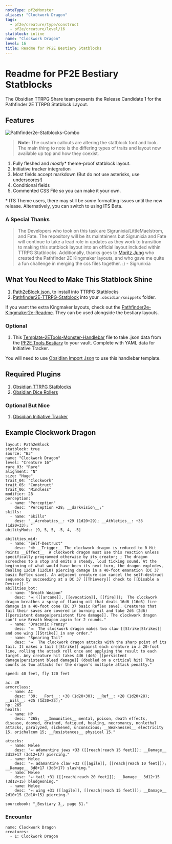 ```yaml
---
noteType: pf2eMonster
aliases: "Clockwork Dragon"
tags: 
  - pf2e/creature/type/construct
  - pf2e/creature/level/16
statblock: inline
name: "Clockwork Dragon"
level: 16
title: Readme for PF2E Bestiary Statblocks
---
```


# Readme for PF2E Bestiary Statblocks

The Obsidian TTRPG Share team presents the Release Candidate 1 for the Pathfinder 2E TTRPG Statblock Layout.

## Features

![Pathfinder2e-Statblocks-Combo](_attachments/Pathfinder2e-Statblocks-Combo.png)

> **Note**: The custom callouts are altering the statblock font and look. The main thing to note is the differing types of traits and layout now available up top and how they coexist.

1. Fully fleshed and *mostly*\* theme-proof statblock layout.
2. Initiative tracker integration
3. Most fields accept markdown (But do not use asterisks, use underscores!)
4. Conditional fields
5. Commented CSS File so you can make it your own.

\* ITS Theme users, there may still be *some* formatting issues until the new release. Alternatively, you can switch to using ITS Beta.

### A Special Thanks

> The Developers who took on this task are Sigrunixia/LittleMaelstrom, and Fate. The repository will be its maintainers but Sigrunixia and Fate will continue to take a lead role in updates as they work to transition to making this statblock layout into an official layout included within TTRPG Statblocks.
> Additionally, thanks goes to [Moritz Jung](https://github.com/mProjectsCode) who created the Pathfinder 2E Kingmaker layouts, and who gave me quite a fun challenge in merging the css files together. :) \- Sigrunixia

## What You Need to Make This Statblock Shine

1. [Path2eBlock.json](_attachments/Path2eBlock.json), to install into TTRPG Statblocks
2. [Pathfinder2E-TTRPG-Statblock](_attachments/Pathfinder2E-TTRPG-Statblock.css) into your `.obsidian/snippets` folder.

If you want the extra Kingmaker layouts, check out the [Pathfinder2e-Kingmaker2e-Readme](../Kingmaker_Layouts/Pathfinder2e-Kingmaker2e-Readme.md). They can be used alongside the bestiary layouts.

### Optional

1. This [Template-2ETools-Monster-Handlebar](Template-2ETools-Monster-Handlebar.md) file to take .json data from the [PF2E Tools Bestiary](https://pf2etools.com/bestiary.html#aapoph%20serpentfolk_b2) to your vault. Complete with YAML data for Initiative Tracker.

You will need to use [Obsidian Import Json](https://github.com/farling42/obsidian-import-json) to use this handlebar template.

## Required Plugins

1. [Obsidian TTRPG Statblocks](https://github.com/valentine195/obsidian-5e-statblocks)
2. [Obsidian Dice Rollers](https://github.com/valentine195/obsidian-dice-roller)

### Optional But Nice

1. [Obsidian Initiative Tracker](https://github.com/valentine195/obsidian-initiative-tracker)

## Example Clockwork Dragon

```statblock
layout: Path2eBlock
statblock: true
source: "B3"
name: "Clockwork Dragon"
level: "Creature 16"
rare_03: "Rare"
alignment: "N"
size: "Huge"
trait_04: "Clockwork"
trait_05: "Construct"
trait_06: "Mindless"
modifier: 28
perception:
  - name: "Perception"
    desc: "Perception +28; __darkvision__;"
skills:
  - name: "Skills"
    desc: "__Acrobatics__: +29 (1d20+29); __Athletics__: +33 (1d20+33); "
abilityMods: [9, 5, 5, -5, 4, -5]

abilities_mid:
  - name: "Self-Destruct"
    desc: "⬲ __Trigger__ The clockwork dragon is reduced to 0 Hit Points __Effect__  A clockwork dragon must use this reaction unless specifically programmed otherwise by its creator; ; The dragon screeches to a stop and emits a steady, loud ticking sound. At the beginning of what would have been its next turn, the dragon explodes, dealing 12d10 (12d10) piercing damage in a 40-foot emanation (DC 37 basic Reflex save). An adjacent creature can cancel the self-destruct sequence by succeeding at a DC 37 [[Thievery]] check to [[Disable a Device]]."
abilities_bot:
  - name: "Breath Weapon"
    desc: "⬺ ([[arcane]], [[evocation]], [[fire]]);  The clockwork dragon breathes a spray of flaming oil that deals 16d6 (16d6) fire damage in a 40-foot cone (DC 37 basic Reflex save). Creatures that fail their saves are covered in burning oil and take 2d6 (2d6) [[persistent damage|persistent fire damage]]. The clockwork dragon can't use Breath Weapon again for 2 rounds."
  - name: "Draconic Frenzy"
    desc: "⬺  The clockwork dragon makes two claw [[Strike|Strikes]] and one wing [[Strike]] in any order."
  - name: "Spearing Tail"
    desc: "⬺  The clockwork dragon attacks with the sharp point of its tail. It makes a tail [[Strike]] against each creature in a 20-foot line, rolling the attack roll once and applying the result to each target. Any creature hit takes 4d6 (4d6) [[persistent damage|persistent bleed damage]] (doubled on a critical hit) This counts as two attacks for the dragon's multiple attack penalty."

speed: 40 feet, fly 120 feet

ac: 39
armorclass:
  - name: AC
    desc: "39; __Fort__: +30 (1d20+30); __Ref__: +28 (1d20+28); __Will__: +25 (1d20+25);"
hp: 265
health:
  - name: HP
    desc: "265;  __Immunities__ mental, poison, death effects, disease, doomed, drained, fatigued, healing, necromancy, nonlethal attacks, paralyzed, sickened, unconscious; __Weaknesses__ electricity 15, orichalcum 15; __Resistances__ physical 15."

attacks:
  - name: Melee
    desc: "⬻ adamantine jaws +33 ([[reach|reach 15 feet]]); __Damage__ 3d12+17 (3d12+17) piercing."
  - name: Melee
    desc: "⬻ adamantine claw +33 ([[agile]], [[reach|reach 10 feet]]); __Damage__ 3d8+17 (3d8+17) slashing."
  - name: Melee
    desc: "⬻ tail +31 ([[reach|reach 20 feet]]); __Damage__ 3d12+15 (3d12+15) bludgeoning."
  - name: Melee
    desc: "⬻ wing +31 ([[agile]], [[reach|reach 15 feet]]); __Damage__ 2d10+15 (2d10+15) piercing."

sourcebook: "_Bestiary 3_, page 51."
```
### Encounter

```encounter-table
name: Clockwork Dragon
creatures:
  - 1: Clockwork Dragon
```